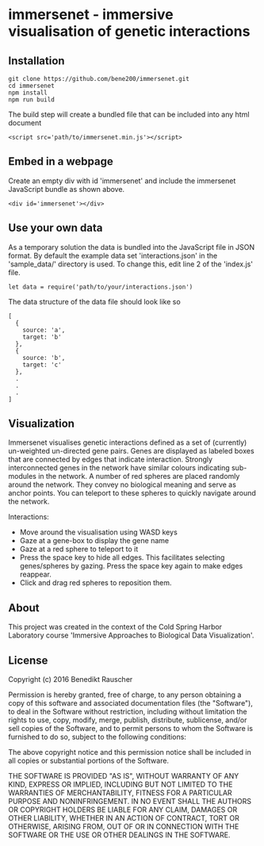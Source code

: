 # immersenet - immersive visualisation of genetic interactions

## Installation

```
git clone https://github.com/bene200/immersenet.git
cd immersenet
npm install
npm run build
```

The build step will create a bundled file that can be included into any html document

```{html}
<script src='path/to/immersenet.min.js'></script>
```
## Embed in a webpage

Create an empty div with id 'immersenet' and include the immersenet JavaScript bundle as shown above.

```{html}
<div id='immersenet'></div>
```

## Use your own data

As a temporary solution the data is bundled into the JavaScript file in JSON format. By default the example data set 'interactions.json' in the 'sample_data/' directory is used. To change this, edit line 2 of the 'index.js' file.

```{javascript}
let data = require('path/to/your/interactions.json')
```

The data structure of the data file should look like so

```{javascript}
[
  {
    source: 'a',
    target: 'b'
  },
  {
    source: 'b',
    target: 'c'
  },
  .
  .
  .
]
```

## Visualization

Immersenet visualises genetic interactions defined as a set of (currently) un-weighted un-directed gene pairs. Genes are displayed as labeled boxes that are connected by edges that indicate interaction. Strongly interconnected genes in the network have similar colours indicating sub-modules in the network. A number of red spheres are placed randomly around the network. They convey no biological meaning and serve as anchor points. You can teleport to these spheres to quickly navigate around the network.

Interactions:
* Move around the visualisation using WASD keys
* Gaze at a gene-box to display the gene name
* Gaze at a red sphere to teleport to it
* Press the space key to hide all edges. This facilitates selecting genes/spheres by gazing. Press the space key again to make edges reappear.
* Click and drag red spheres to reposition them.

## About

This project was created in the context of the Cold Spring Harbor Laboratory course 'Immersive Approaches to Biological Data Visualization'.

## License

Copyright (c) 2016 Benedikt Rauscher

Permission is hereby granted, free of charge, to any person obtaining a copy of this software and associated documentation files (the "Software"), to deal in the Software without restriction, including without limitation the rights to use, copy, modify, merge, publish, distribute, sublicense, and/or sell copies of the Software, and to permit persons to whom the Software is furnished to do so, subject to the following conditions:

The above copyright notice and this permission notice shall be included in all copies or substantial portions of the Software.

THE SOFTWARE IS PROVIDED "AS IS", WITHOUT WARRANTY OF ANY KIND, EXPRESS OR IMPLIED, INCLUDING BUT NOT LIMITED TO THE WARRANTIES OF MERCHANTABILITY, FITNESS FOR A PARTICULAR PURPOSE AND NONINFRINGEMENT. IN NO EVENT SHALL THE AUTHORS OR COPYRIGHT HOLDERS BE LIABLE FOR ANY CLAIM, DAMAGES OR OTHER LIABILITY, WHETHER IN AN ACTION OF CONTRACT, TORT OR OTHERWISE, ARISING FROM, OUT OF OR IN CONNECTION WITH THE SOFTWARE OR THE USE OR OTHER DEALINGS IN THE SOFTWARE.
